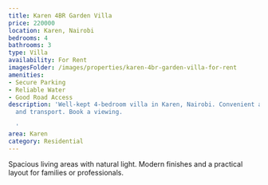 ```yaml
---
title: Karen 4BR Garden Villa
price: 220000
location: Karen, Nairobi
bedrooms: 4
bathrooms: 3
type: Villa
availability: For Rent
imagesFolder: /images/properties/karen-4br-garden-villa-for-rent
amenities:
- Secure Parking
- Reliable Water
- Good Road Access
description: 'Well-kept 4-bedroom villa in Karen, Nairobi. Convenient access to amenities
  and transport. Book a viewing.

  '
area: Karen
category: Residential
---
```


Spacious living areas with natural light. Modern finishes and a practical layout for families or professionals.
